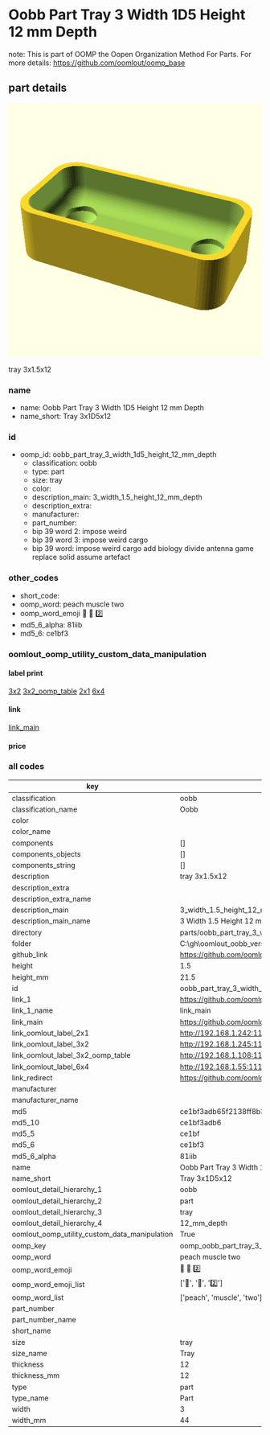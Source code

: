 # Oobb Part Tray 3 Width 1D5 Height 12 mm Depth  

note: This is part of OOMP the Oopen Organization Method For Parts. For more details: https://github.com/oomlout/oomp_base

##  part details
  

[![](3dpr.png)](3dpr.png)

tray 3x1.5x12



### name
* name: Oobb Part Tray 3 Width 1D5 Height 12 mm Depth
* name_short: Tray 3x1D5x12 
### id
* oomp_id: oobb_part_tray_3_width_1d5_height_12_mm_depth
  * classification: oobb
  * type: part
  * size: tray
  * color: 
  * description_main: 3_width_1.5_height_12_mm_depth
  * description_extra: 
  * manufacturer: 
  * part_number: 
  * bip 39 word 2: impose weird
  * bip 39 word 3: impose weird cargo
  * bip 39 word: impose weird cargo add biology divide antenna game replace solid assume artefact

### other_codes
* short_code: 
* oomp_word: peach muscle two
* oomp_word_emoji :peach: :muscle: :two:
* md5_6_alpha: 81iib
* md5_6: ce1bf3






### oomlout_oomp_utility_custom_data_manipulation
#### label print
[3x2](http://192.168.1.245:1112/?label=oomp%2081iib)
[3x2_oomp_table](http://192.168.1.108:1112/?label=oomp%2081iib)
[2x1](http://192.168.1.242:1112/?label=oomp%2081iib)
[6x4](http://192.168.1.55:1112/?label=oomp%2081iib)    

#### link

[link_main](https://github.com/oomlout/oomlout_oobb_version_4_generated_parts/tree/main/navigation_oomp/oobb/part/tray/3_width_1.5_height_12_mm_depth/part)                              

#### price







### all codes 
| key | value |  
| --- | --- |  
| classification | oobb |  
| classification_name | Oobb |  
| color |  |  
| color_name |  |  
| components | [] |  
| components_objects | [] |  
| components_string | [] |  
| description | tray 3x1.5x12 |  
| description_extra |  |  
| description_extra_name |  |  
| description_main | 3_width_1.5_height_12_mm_depth |  
| description_main_name | 3 Width 1.5 Height 12 mm Depth |  
| directory | parts/oobb_part_tray_3_width_1d5_height_12_mm_depth |  
| folder | C:\gh\oomlout_oobb_version_4_generated_parts\parts\oobb_part_tray_3_width_1d5_height_12_mm_depth |  
| github_link | https://github.com/oomlout/oomlout_oomp_part_src/tree/main/parts/oobb_part_tray_3_width_1d5_height_12_mm_depth |  
| height | 1.5 |  
| height_mm | 21.5 |  
| id | oobb_part_tray_3_width_1d5_height_12_mm_depth |  
| link_1 | https://github.com/oomlout/oomlout_oobb_version_4_generated_parts/tree/main/navigation_oomp/oobb/part/tray/3_width_1.5_height_12_mm_depth/part |  
| link_1_name | link_main |  
| link_main | https://github.com/oomlout/oomlout_oobb_version_4_generated_parts/tree/main/navigation_oomp/oobb/part/tray/3_width_1.5_height_12_mm_depth/part |  
| link_oomlout_label_2x1 | http://192.168.1.242:1112/?label=oomp%2081iib |  
| link_oomlout_label_3x2 | http://192.168.1.245:1112/?label=oomp%2081iib |  
| link_oomlout_label_3x2_oomp_table | http://192.168.1.108:1112/?label=oomp%2081iib |  
| link_oomlout_label_6x4 | http://192.168.1.55:1112/?label=oomp%2081iib |  
| link_redirect | https://github.com/oomlout/oomlout_oobb_version_4_generated_parts/tree/main/parts/oobb_tray_03_1d5_12 |  
| manufacturer |  |  
| manufacturer_name |  |  
| md5 | ce1bf3adb65f2138ff8b3032457e4b8f |  
| md5_10 | ce1bf3adb6 |  
| md5_5 | ce1bf |  
| md5_6 | ce1bf3 |  
| md5_6_alpha | 81iib |  
| name | Oobb Part Tray 3 Width 1D5 Height 12 mm Depth |  
| name_short | Tray 3x1D5x12  |  
| oomlout_detail_hierarchy_1 | oobb |  
| oomlout_detail_hierarchy_2 | part |  
| oomlout_detail_hierarchy_3 | tray |  
| oomlout_detail_hierarchy_4 | 12_mm_depth |  
| oomlout_oomp_utility_custom_data_manipulation | True |  
| oomp_key | oomp_oobb_part_tray_3_width_1d5_height_12_mm_depth |  
| oomp_word | peach muscle two |  
| oomp_word_emoji | :peach: :muscle: :two: |  
| oomp_word_emoji_list | [':peach:', ':muscle:', ':two:'] |  
| oomp_word_list | ['peach', 'muscle', 'two'] |  
| part_number |  |  
| part_number_name |  |  
| short_name |  |  
| size | tray |  
| size_name | Tray |  
| thickness | 12 |  
| thickness_mm | 12 |  
| type | part |  
| type_name | Part |  
| width | 3 |  
| width_mm | 44 |  
